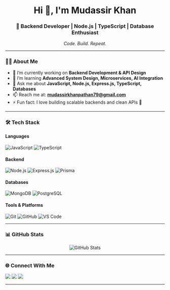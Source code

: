 <h1 align="center">Hi 👋, I'm Mudassir Khan</h1>
<h3 align="center">🚀 Backend Developer | Node.js | TypeScript | Database Enthusiast</h3>

<p align="center">
  <em>Code. Build. Repeat.</em>
</p>

---

### 👨‍💻 About Me
- 🔭 I’m currently working on **Backend Development & API Design**
- 🌱 I’m learning **Advanced System Design, Microservices, AI Integration**
- 💬 Ask me about **JavaScript, Node.js, Express.js, TypeScript, Databases**
- 📫 Reach me at: **mudassirkhanpathan79@gmail.com**
- ⚡ Fun fact: I love building scalable backends and clean APIs 🚀

---

### 🛠 Tech Stack

#### **Languages**
![JavaScript](https://img.shields.io/badge/-JavaScript-black?logo=javascript)
![TypeScript](https://img.shields.io/badge/-TypeScript-3178C6?logo=typescript&logoColor=white)

#### **Backend**
![Node.js](https://img.shields.io/badge/-Node.js-339933?logo=node.js&logoColor=white)
![Express.js](https://img.shields.io/badge/-Express.js-black?logo=express&logoColor=white)
![Prisma](https://img.shields.io/badge/-Prisma-2D3748?logo=prisma&logoColor=white)

#### **Databases**
![MongoDB](https://img.shields.io/badge/-MongoDB-4DB33D?logo=mongodb&logoColor=white)
![PostgreSQL](https://img.shields.io/badge/-PostgreSQL-336791?logo=postgresql&logoColor=white)

#### **Tools & Platforms**
![Git](https://img.shields.io/badge/-Git-F05032?logo=git&logoColor=white)
![GitHub](https://img.shields.io/badge/-GitHub-181717?logo=github)
![VS Code](https://img.shields.io/badge/-VS%20Code-007ACC?logo=visual-studio-code&logoColor=white)

---

### 📊 GitHub Stats
<p align="center">
  <img src="https://github-readme-stats.vercel.app/api?username=MudassirKhanPathan&show_icons=true&theme=tokyonight" alt="GitHub Stats" />
</p>

---

### 🌐 Connect With Me
<p align="left">
<a href="mailto:mudassirkhanpathan79@gmail.com"><img src="https://img.shields.io/badge/-Email-D14836?logo=gmail&logoColor=white" /></a>
<a href="https://github.com/mudassirkhan"><img src="https://img.shields.io/badge/-GitHub-181717?logo=github&logoColor=white" /></a>
<a href="https://www.linkedin.com/in/yourlinkedin"><img src="https://img.shields.io/badge/-LinkedIn-0077B5?logo=linkedin&logoColor=white" /></a>
</p>

---

